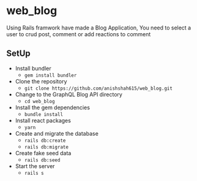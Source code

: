 # web_blog
Using Rails framwork  have made a Blog Application, You need to select a user to crud post, comment or add reactions to comment



##  SetUp
- Install bundler
  - `gem install bundler`
- Clone the repository
  - `git clone https://github.com/anishshah615/web_blog.git`
- Change to the GraphQL Blog API directory
  - `cd web_blog`
- Install the gem dependencies
  - `bundle install`
- Install react packages
  - `yarn`
- Create and migrate the database
  - `rails db:create`
  - `rails db:migrate`
- Create fake seed data
  - `rails db:seed`
- Start the server
  - `rails s`